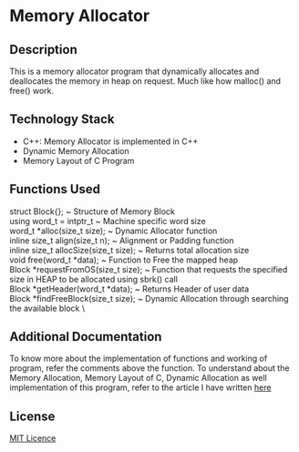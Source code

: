 # Memory Allocator

## Description
This is a memory allocator program that dynamically allocates and deallocates the memory in heap on request. Much like how malloc() and free() work.

## Technology Stack
- C++: Memory Allocator is implemented in C++
- Dynamic Memory Allocation
- Memory Layout of C Program

## Functions Used
struct Block{}; ~ Structure of Memory Block \
using word_t = intptr_t ~ Machine specific word size \
word_t *alloc(size_t size); ~ Dynamic Allocator function \
inline size_t align(size_t n); ~ Alignment or Padding function \
inline size_t allocSize(size_t size); ~ Returns total allocation size \
void free(word_t *data); ~ Function to Free the mapped heap \
Block *requestFromOS(size_t size);  ~ Function that requests the specified size in HEAP to be allocated using sbrk() call \
Block *getHeader(word_t *data); ~ Returns Header of user data \
Block *findFreeBlock(size_t size); ~ Dynamic Allocation through searching the available block \


## Additional Documentation
To know more about the implementation of functions and working of program, refer the comments above the function.
To understand about the Memory Allocation, Memory Layout of C, Dynamic Allocation as well implementation of this program, refer to the article I have written [here](https://medium.com/@sushanthsrao/memory-allocation-in-c-and-custom-memory-allocator-program-89fcd5e50c3)

## License
[MIT Licence](https://choosealicense.com/licenses/mit/#)
